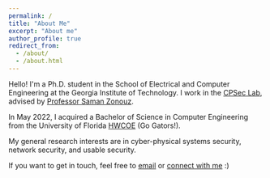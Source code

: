 ```yaml
---
permalink: /
title: "About Me"
excerpt: "About me"
author_profile: true
redirect_from: 
  - /about/
  - /about.html
---
```


Hello! I'm a Ph.D. student in the School of Electrical and Computer Engineering at the Georgia Institute of Technology. I work in the [CPSec Lab](https://sites.gatech.edu/capcpsec/), advised by [Professor Saman Zonouz](https://sites.google.com/site/samanzonouz4n6/saman-zonouz). 

In May 2022, I acquired a Bachelor of Science in Computer Engineering from the University of Florida [HWCOE](https://www.eng.ufl.edu/) (Go Gators!).  
  
My general research interests are in cyber-physical systems security, network security, and usable security.
  
If you want to get in touch, feel free to [email](mailto:araymaker3@gatech.edu) or [connect with me](https://www.linkedin.com/in/annaraymaker/) :)
